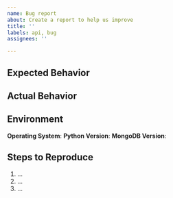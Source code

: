 ```yaml
---
name: Bug report
about: Create a report to help us improve
title: ''
labels: api, bug
assignees: ''

---
```


## Expected Behavior

<!-- What did you expect to happen -->

## Actual Behavior

<!-- What actually happened -->

## Environment

**Operating System**: <!-- MacOS, Linux, Windows, ... -->
**Python Version**: <!-- run '\$ python --version' -->
**MongoDB Version**: <!-- Version of MongoDB --->

## Steps to Reproduce

<!-- Be as detailed and explicit as possible -->

1. ...
2. ...
3. ...
